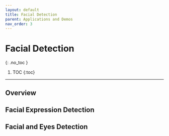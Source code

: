 ```yaml
---
layout: default
title: Facial Detection
parent: Applications and Demos
nav_order: 3
---
```


# **Facial Detection**
{: .no_toc }

1. TOC
{:toc}
---

## **Overview**

## **Facial Expression Detection**

## **Facial and Eyes Detection**

